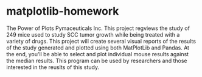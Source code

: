 # matplotlib-homework
The Power of Plots Pymaceuticals Inc.
This project regviews the study of 249 mice used to study SCC tumor growth while being treated with a variety of drugs.
This project will create several visual reports of the results of the study generated and plotted using both MatPlotLib and Pandas.
At the end, you'll be able to select and plot individual mouse results against the median results.
This program can be used by researchers and those interested in the reuslts of this study.
